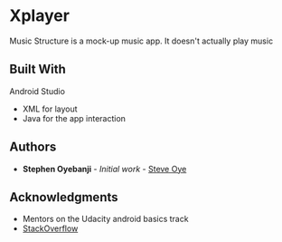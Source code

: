 # Xplayer

Music Structure is a mock-up music app. It doesn't actually play music 

## Built With

Android Studio 
* XML for layout
* Java for the app interaction

## Authors

* **Stephen Oyebanji** - *Initial work* - [Steve Oye](https://github.com/SteveOye)

## Acknowledgments

* Mentors on the Udacity android basics track
* [StackOverflow](https://https://stackoverflow.com)
